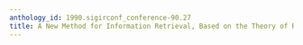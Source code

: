 ```yaml
---
anthology_id: 1990.sigirconf_conference-90.27
title: A New Method for Information Retrieval, Based on the Theory of Relative Concentration
---
```

